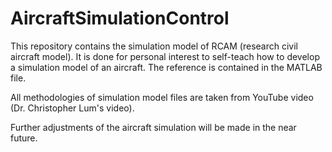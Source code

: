 # AircraftSimulationControl

This repository contains the simulation model of RCAM (research civil aircraft model). It is done for personal interest to self-teach how to develop a simulation model of an aircraft.
The reference is contained in the MATLAB file.

All methodologies of simulation model files are taken from YouTube video (Dr. Christopher Lum's video).

Further adjustments of the aircraft simulation will be made in the near future.
